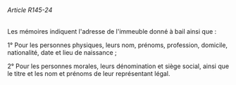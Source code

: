 ###### Article R145-24

Les mémoires indiquent l'adresse de l'immeuble donné à bail ainsi que :

1° Pour les personnes physiques, leurs nom, prénoms, profession, domicile, nationalité, date et lieu de naissance ;

2° Pour les personnes morales, leurs dénomination et siège social, ainsi que le titre et les nom et prénoms de leur représentant légal.

